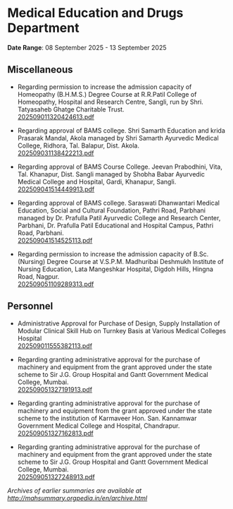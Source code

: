 # Medical Education and Drugs Department

**Date Range**: 08 September 2025 - 13 September 2025


## Miscellaneous
- Regarding permission to increase the admission capacity of Homeopathy (B.H.M.S.) Degree Course at R.R.Patil College of Homeopathy, Hospital and Research Centre, Sangli, run by Shri. Tatyasaheb Ghatge Charitable Trust.\
  [202509011320424613.pdf](https://gr.maharashtra.gov.in/Site/Upload/Government%20Resolutions/English/202509011320424613.pdf)

- Regarding approval of BAMS college. Shri Samarth Education and krida Prasarak Mandal, Akola managed by Shri Samarth Ayurvedic Medical College, Ridhora, Tal. Balapur, Dist. Akola.\
  [202509031138422213.pdf](https://gr.maharashtra.gov.in/Site/Upload/Government%20Resolutions/English/202509031138422213.pdf)

- Regarding approval of BAMS Course College. Jeevan Prabodhini, Vita, Tal. Khanapur, Dist. Sangli managed by Shobha Babar Ayurvedic Medical College and Hospital, Gardi, Khanapur, Sangli.\
  [202509041514449913.pdf](https://gr.maharashtra.gov.in/Site/Upload/Government%20Resolutions/English/202509041514449913.pdf)

- Regarding approval of BAMS college. Saraswati Dhanwantari Medical Education, Social and Cultural Foundation, Pathri Road, Parbhani managed by Dr. Prafulla Patil Ayurvedic College and Research Center, Parbhani, Dr. Prafulla Patil Educational and Hospital Campus, Pathri Road, Parbhani.\
  [202509041514525113.pdf](https://gr.maharashtra.gov.in/Site/Upload/Government%20Resolutions/English/202509041514525113.pdf)

- Regarding permission to increase the admission capacity of B.Sc. (Nursing) Degree Course at V.S.P.M. Madhuribai Deshmukh Institute of Nursing Education, Lata Mangeshkar Hospital, Digdoh Hills, Hingna Road, Nagpur.\
  [202509051109289313.pdf](https://gr.maharashtra.gov.in/Site/Upload/Government%20Resolutions/English/202509051109289313.pdf)

## Personnel
- Administrative Approval for Purchase of Design, Supply  Installation of Modular Clinical Skill Hub on Turnkey Basis at Various Medical Colleges  Hospital\
  [202509011555382113.pdf](https://gr.maharashtra.gov.in/Site/Upload/Government%20Resolutions/English/202509011555382113.pdf)

- Regarding granting administrative approval for the purchase of machinery and equipment from the grant approved under the state scheme to Sir J.G. Group Hospital and Gantt Government Medical College, Mumbai.\
  [202509051327191913.pdf](https://gr.maharashtra.gov.in/Site/Upload/Government%20Resolutions/English/202509051327191913.pdf)

- Regarding granting administrative approval for the purchase of machinery and equipment from the grant approved under the state scheme to the institution of Karmaveer Hon. San. Kannamwar Government Medical College and Hospital, Chandrapur.\
  [202509051327162813.pdf](https://gr.maharashtra.gov.in/Site/Upload/Government%20Resolutions/English/202509051327162813.pdf)

- Regarding granting administrative approval for the purchase of machinery and equipment from the grant approved under the state scheme to Sir J.G. Group Hospital and Gantt Government Medical College, Mumbai.\
  [202509051327248913.pdf](https://gr.maharashtra.gov.in/Site/Upload/Government%20Resolutions/English/202509051327248913.pdf)


*Archives of earlier summaries are available at http://mahsummary.orgpedia.in/en/archive.html*